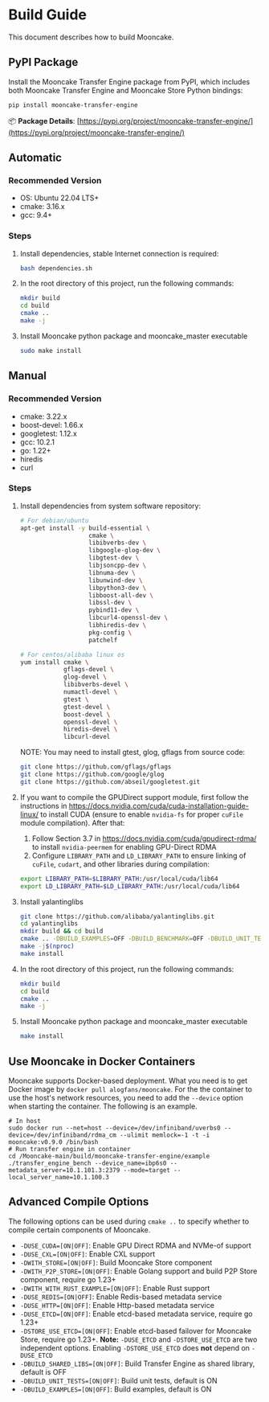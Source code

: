 # Build Guide

This document describes how to build Mooncake.

## PyPI Package
Install the Mooncake Transfer Engine package from PyPI, which includes both Mooncake Transfer Engine and Mooncake Store Python bindings:

```bash
pip install mooncake-transfer-engine
```

📦 **Package Details**: [https://pypi.org/project/mooncake-transfer-engine/](https://pypi.org/project/mooncake-transfer-engine/)

## Automatic

### Recommended Version
- OS: Ubuntu 22.04 LTS+
- cmake: 3.16.x
- gcc: 9.4+

### Steps
1. Install dependencies, stable Internet connection is required:
   ```bash
   bash dependencies.sh
   ```

2. In the root directory of this project, run the following commands:
   ```bash
   mkdir build
   cd build
   cmake ..
   make -j
   ```
3. Install Mooncake python package and mooncake_master executable
   ```bash
   sudo make install
   ```

## Manual

### Recommended Version
- cmake: 3.22.x
- boost-devel: 1.66.x
- googletest: 1.12.x
- gcc: 10.2.1
- go: 1.22+
- hiredis
- curl

### Steps

1. Install dependencies from system software repository:
    ```bash
    # For debian/ubuntu
    apt-get install -y build-essential \
                       cmake \
                       libibverbs-dev \
                       libgoogle-glog-dev \
                       libgtest-dev \
                       libjsoncpp-dev \
                       libnuma-dev \
                       libunwind-dev \
                       libpython3-dev \
                       libboost-all-dev \
                       libssl-dev \
                       pybind11-dev \
                       libcurl4-openssl-dev \
                       libhiredis-dev \
                       pkg-config \
                       patchelf

    # For centos/alibaba linux os
    yum install cmake \
                gflags-devel \
                glog-devel \
                libibverbs-devel \
                numactl-devel \
                gtest \
                gtest-devel \
                boost-devel \
                openssl-devel \
                hiredis-devel \
                libcurl-devel
    ```

    NOTE: You may need to install gtest, glog, gflags from source code:
    ```bash
    git clone https://github.com/gflags/gflags
    git clone https://github.com/google/glog
    git clone https://github.com/abseil/googletest.git
    ```

2. If you want to compile the GPUDirect support module, first follow the instructions in https://docs.nvidia.com/cuda/cuda-installation-guide-linux/ to install CUDA (ensure to enable `nvidia-fs` for proper `cuFile` module compilation). After that:
    1) Follow Section 3.7 in https://docs.nvidia.com/cuda/gpudirect-rdma/ to install `nvidia-peermem` for enabling GPU-Direct RDMA
    2) Configure `LIBRARY_PATH` and `LD_LIBRARY_PATH` to ensure linking of `cuFile`, `cudart`, and other libraries during compilation:
    ```bash
    export LIBRARY_PATH=$LIBRARY_PATH:/usr/local/cuda/lib64
    export LD_LIBRARY_PATH=$LD_LIBRARY_PATH:/usr/local/cuda/lib64
    ```

3. Install yalantinglibs
    ```bash
    git clone https://github.com/alibaba/yalantinglibs.git
    cd yalantinglibs
    mkdir build && cd build
    cmake .. -DBUILD_EXAMPLES=OFF -DBUILD_BENCHMARK=OFF -DBUILD_UNIT_TESTS=OFF
    make -j$(nproc)
    make install
    ```

4. In the root directory of this project, run the following commands:
   ```bash
   mkdir build
   cd build
   cmake ..
   make -j
   ```

5. Install Mooncake python package and mooncake_master executable
   ```bash
   make install
   ```

## Use Mooncake in Docker Containers
Mooncake supports Docker-based deployment. What you need is to get Docker image by `docker pull alogfans/mooncake`.
For the the container to use the host's network resources, you need to add the `--device` option when starting the container. The following is an example.

```
# In host
sudo docker run --net=host --device=/dev/infiniband/uverbs0 --device=/dev/infiniband/rdma_cm --ulimit memlock=-1 -t -i mooncake:v0.9.0 /bin/bash
# Run transfer engine in container
cd /Mooncake-main/build/mooncake-transfer-engine/example
./transfer_engine_bench --device_name=ibp6s0 --metadata_server=10.1.101.3:2379 --mode=target --local_server_name=10.1.100.3
```

## Advanced Compile Options
The following options can be used during `cmake ..` to specify whether to compile certain components of Mooncake.
- `-DUSE_CUDA=[ON|OFF]`: Enable GPU Direct RDMA and NVMe-of support
- `-DUSE_CXL=[ON|OFF]`: Enable CXL support
- `-DWITH_STORE=[ON|OFF]`: Build Mooncake Store component
- `-DWITH_P2P_STORE=[ON|OFF]`: Enable Golang support and build P2P Store component, require go 1.23+
- `-DWITH_WITH_RUST_EXAMPLE=[ON|OFF]`: Enable Rust support
- `-DUSE_REDIS=[ON|OFF]`: Enable Redis-based metadata service
- `-DUSE_HTTP=[ON|OFF]`: Enable Http-based metadata service
- `-DUSE_ETCD=[ON|OFF]`: Enable etcd-based metadata service, require go 1.23+
- `-DSTORE_USE_ETCD=[ON|OFF]`: Enable etcd-based failover for Mooncake Store, require go 1.23+. **Note:** `-DUSE_ETCD` and `-DSTORE_USE_ETCD` are two independent options. Enabling `-DSTORE_USE_ETCD` does **not** depend on `-DUSE_ETCD`
- `-DBUILD_SHARED_LIBS=[ON|OFF]`: Build Transfer Engine as shared library, default is OFF
- `-DBUILD_UNIT_TESTS=[ON|OFF]`: Build unit tests, default is ON
- `-DBUILD_EXAMPLES=[ON|OFF]`: Build examples, default is ON
